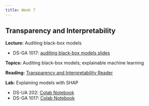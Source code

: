 ```yaml
---
title: Week 7
---
```


## Transparency and Interpretability

**Lecture:** Auditing black-box models

<!-- * DS-UA 202: [auditing black-box models slides](../../../assets/11_BlackBox_202_2023.pdf) -->
* DS-GA 1017: [auditing black-box models slides](../../../assets/7_BlackBox_1017.pdf)


**Topics:** Auditing black-box models; explainable machine learning

**Reading:** [Transparency and Interpretability Reader](../../../assets/transparency_reader_2024.pdf)

**Lab:** Explaining models with SHAP

* DS-UA 202: [Colab Notebook](https://drive.google.com/file/d/1Df5oXukfXeCTN44ZhBvo7oOPIjaajvxN/view?usp=sharing)
* DS-GA 1017: [Colab Notebook](https://drive.google.com/file/d/1IZ8GOOCDe8VCwEDHQQS69B_QYAZRsIFM/view?usp=drive_link)
